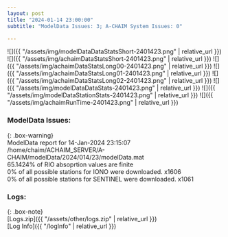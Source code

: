 ```yaml
---
layout: post
title: "2024-01-14 23:00:00"
subtitle: "ModelData Issues: 3; A-CHAIM System Issues: 0"

---
```


![]({{ "/assets/img/modelDataDataStatsShort-2401423.png" | relative_url }})
![]({{ "/assets/img/achaimDataStatsShort-2401423.png" | relative_url }})
![]({{ "/assets/img/achaimDataStatsLong00-2401423.png" | relative_url }})
![]({{ "/assets/img/achaimDataStatsLong01-2401423.png" | relative_url }})
![]({{ "/assets/img/achaimDataStatsLong02-2401423.png" | relative_url }})
![]({{ "/assets/img/modelDataDataStats-2401423.png" | relative_url }})
![]({{ "/assets/img/modelDataStationStats-2401423.png" | relative_url }})
![]({{ "/assets/img/achaimRunTime-2401423.png" | relative_url }})


### ModelData Issues:  
  
{: .box-warning}  
 ModelData report for 14-Jan-2024 23:15:07   
 /home/chaim/ACHAIM_SERVER/A-CHAIM/modelData/2024/014/23/modelData.mat   
 65.1424% of RIO absoprtion values are finite   
 0% of all possible stations for IONO were downloaded. x1606   
 0% of all possible stations for SENTINEL were downloaded. x1061   
  


### Logs:  
  
{: .box-note}  
[Logs.zip]({{ "/assets/other/logs.zip" | relative_url }})  
[Log Info]({{ "/logInfo" | relative_url }})  

